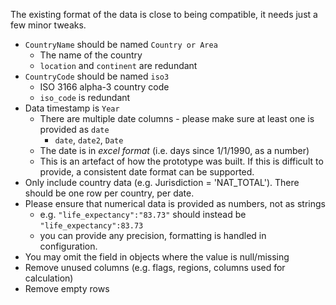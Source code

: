 The existing format of the data is close to being compatible, it needs just a few minor tweaks.

-   `CountryName` should be named `Country or Area`
    -   The name of the country
    -   `location` and `continent` are redundant
-   `CountryCode` should be named `iso3`
    -   ISO 3166 alpha-3 country code
    -   `iso_code` is redundant
-   Data timestamp is `Year`
    -   There are multiple date columns - please make sure at least one is provided as `date`
        -   `date`, `date2`, `Date`
    -   The date is in _excel format_ (i.e. days since 1/1/1990, as a number)
    -   This is an artefact of how the prototype was built. If this is difficult to provide, a consistent date format can be supported.
-   Only include country data (e.g. Jurisdiction = 'NAT_TOTAL'). There should be one row per country, per date.
-   Please ensure that numerical data is provided as numbers, not as strings
    -   e.g. `"life_expectancy":"83.73"` should instead be `"life_expectancy":83.73`
    -   you can provide any precision, formatting is handled in configuration.
-   You may omit the field in objects where the value is null/missing
-   Remove unused columns (e.g. flags, regions, columns used for calculation)
-   Remove empty rows
